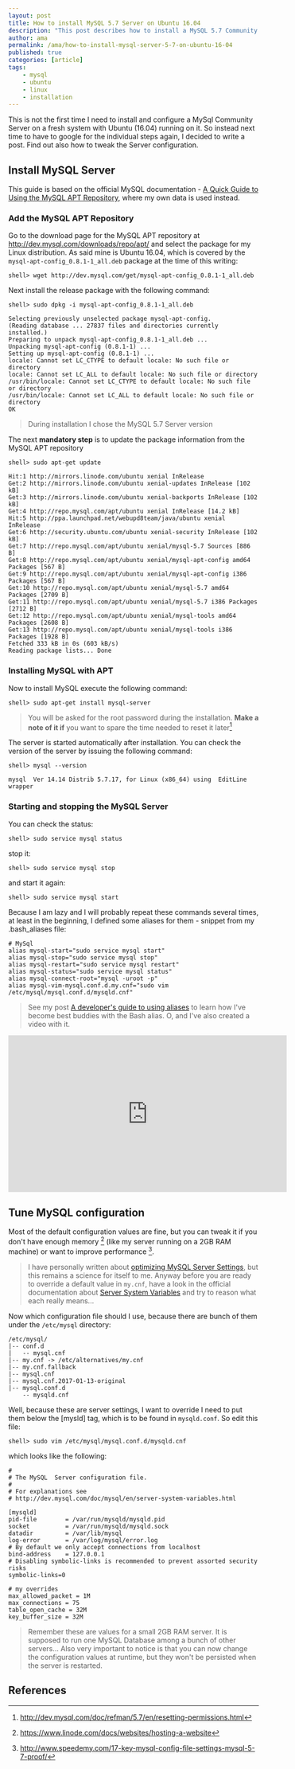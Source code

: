 ```yaml
---
layout: post
title: How to install MySQL 5.7 Server on Ubuntu 16.04
description: "This post describes how to install a MySQL 5.7 Community Edition on a fresh Ubuntu 16.04 system. At the end are some suggestions and links on how to tweak the configuration of the server"
author: ama
permalink: /ama/how-to-install-mysql-server-5-7-on-ubuntu-16-04
published: true
categories: [article]
tags:
    - mysql
    - ubuntu
    - linux
    - installation
---
```


This is not the first time I need to install and configure a MySql Community Server on a fresh system with Ubuntu (16.04) running on it. So instead next time to have to
google for the individual steps again, I decided to write a post. Find out also how to tweak the Server configuration.

<!--more-->

## Install MySQL Server
This guide is based on the official MySQL documentation - [A Quick Guide to Using the MySQL APT Repository](https://dev.mysql.com/doc/mysql-apt-repo-quick-guide/en/), where my own data is used instead.

### Add the MySQL APT Repository
Go to the download page for the MySQL APT repository at http://dev.mysql.com/downloads/repo/apt/ and select the package for my Linux distribution. As said mine is
Ubuntu 16.04, which is covered by the `mysql-apt-config_0.8.1-1_all.deb` package at the time of this writing:

```shell
shell> wget http://dev.mysql.com/get/mysql-apt-config_0.8.1-1_all.deb
```

Next install the release package with the following command:

```shell
shell> sudo dpkg -i mysql-apt-config_0.8.1-1_all.deb

Selecting previously unselected package mysql-apt-config.
(Reading database ... 27837 files and directories currently installed.)
Preparing to unpack mysql-apt-config_0.8.1-1_all.deb ...
Unpacking mysql-apt-config (0.8.1-1) ...
Setting up mysql-apt-config (0.8.1-1) ...
locale: Cannot set LC_CTYPE to default locale: No such file or directory
locale: Cannot set LC_ALL to default locale: No such file or directory
/usr/bin/locale: Cannot set LC_CTYPE to default locale: No such file or directory
/usr/bin/locale: Cannot set LC_ALL to default locale: No such file or directory
OK
```

> During installation I chose the MySQL 5.7 Server version

The next **mandatory step** is to update the package information from the MySQL APT repository

```shell
shell> sudo apt-get update

Hit:1 http://mirrors.linode.com/ubuntu xenial InRelease
Get:2 http://mirrors.linode.com/ubuntu xenial-updates InRelease [102 kB]
Get:3 http://mirrors.linode.com/ubuntu xenial-backports InRelease [102 kB]
Get:4 http://repo.mysql.com/apt/ubuntu xenial InRelease [14.2 kB]
Hit:5 http://ppa.launchpad.net/webupd8team/java/ubuntu xenial InRelease
Get:6 http://security.ubuntu.com/ubuntu xenial-security InRelease [102 kB]
Get:7 http://repo.mysql.com/apt/ubuntu xenial/mysql-5.7 Sources [886 B]
Get:8 http://repo.mysql.com/apt/ubuntu xenial/mysql-apt-config amd64 Packages [567 B]
Get:9 http://repo.mysql.com/apt/ubuntu xenial/mysql-apt-config i386 Packages [567 B]
Get:10 http://repo.mysql.com/apt/ubuntu xenial/mysql-5.7 amd64 Packages [2709 B]
Get:11 http://repo.mysql.com/apt/ubuntu xenial/mysql-5.7 i386 Packages [2712 B]
Get:12 http://repo.mysql.com/apt/ubuntu xenial/mysql-tools amd64 Packages [2608 B]
Get:13 http://repo.mysql.com/apt/ubuntu xenial/mysql-tools i386 Packages [1928 B]
Fetched 333 kB in 0s (603 kB/s)
Reading package lists... Done
```

### Installing MySQL with APT
Now to install MySQL execute the following command:
```shell
shell> sudo apt-get install mysql-server
```

> You will be asked for the root password during the installation. **Make a note of it if** you want to spare the time needed to reset it later[^1]

[^1]: <http://dev.mysql.com/doc/refman/5.7/en/resetting-permissions.html>

The server is started automatically after installation. You can check the version of the server by issuing the following command:

```shell
shell> mysql --version

mysql  Ver 14.14 Distrib 5.7.17, for Linux (x86_64) using  EditLine wrapper
```

### Starting and stopping the MySQL Server

You can check the status:

```shell
shell> sudo service mysql status
```

stop it:

```shell
shell> sudo service mysql stop
```

and start it again:

```shell
shell> sudo service mysql start
```

Because I am lazy and I will probably repeat these commands several times, at least in the beginning, I defined some aliases for them - snippet from my .bash_aliases file:

```shell
# MySql
alias mysql-start="sudo service mysql start"
alias mysql-stop="sudo service mysql stop"
alias mysql-restart="sudo service mysql restart"
alias mysql-status="sudo service mysql status"
alias mysql-connect-root="mysql -uroot -p"
alias mysql-vim-mysql.conf.d.my.cnf="sudo vim /etc/mysql/mysql.conf.d/mysqld.cnf"
```

> See my post [A developer's guide to using aliases](http://www.codepedia.org/ama/a-developers-guide-to-using-aliases/) to learn how I've become best buddies with the Bash alias. O, and I've
also created a video with it.

<iframe width="560" height="315" src="https://www.youtube.com/embed/Emlc7mkZDQ4" frameborder="0" allowfullscreen></iframe>


## Tune MySQL configuration

Most of the default configuration values are fine, but you can tweak it if you don't have enough memory [^2] (like my server running on a 2GB RAM machine) or want to improve
performance [^3].

[^2]: <https://www.linode.com/docs/websites/hosting-a-website>
[^3]: <http://www.speedemy.com/17-key-mysql-config-file-settings-mysql-5-7-proof/>

> I have personally written about [optimizing MySQL Server Settings](http://www.codepedia.org/ama/optimizing-mysql-server-settings/), but this remains a science for itself to me. Anyway before you are ready to override
 a default value in `my.cnf`, have a look in the official documentation about [Server System Variables](https://dev.mysql.com/doc/refman/5.5/en/server-system-variables.html) and try to reason what each
 really means...

Now which configuration file should I use, because there are bunch of them under the `/etc/mysql` directory:

```shell
/etc/mysql/
|-- conf.d
|   -- mysql.cnf
|-- my.cnf -> /etc/alternatives/my.cnf
|-- my.cnf.fallback
|-- mysql.cnf
|-- mysql.cnf.2017-01-13-original
|-- mysql.conf.d
    -- mysqld.cnf
```

Well, because these are server settings, I want to override I need to put them below the [mysld] tag, which is to be found in `mysqld.conf`. So edit this file:

```shell
shell> sudo vim /etc/mysql/mysql.conf.d/mysqld.cnf
```

which looks like the following:

```shell
#
# The MySQL  Server configuration file.
#
# For explanations see
# http://dev.mysql.com/doc/mysql/en/server-system-variables.html

[mysqld]
pid-file        = /var/run/mysqld/mysqld.pid
socket          = /var/run/mysqld/mysqld.sock
datadir         = /var/lib/mysql
log-error       = /var/log/mysql/error.log
# By default we only accept connections from localhost
bind-address    = 127.0.0.1
# Disabling symbolic-links is recommended to prevent assorted security risks
symbolic-links=0

# my overrides
max_allowed_packet = 1M
max_connections = 75
table_open_cache = 32M
key_buffer_size = 32M
```

> Remember these are values for a small 2GB RAM server. It is supposed to run one MySQL Database among a bunch of other servers... Also very important to notice is that you can now change the configuration values at runtime, but they won't be persisted when the server is restarted.


## References
